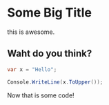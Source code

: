 # Some Big Title

this is awesome.

## Waht do you think?

```csharp  
var x = "Hello";

Console.WriteLine(x.ToUpper());
```

Now that is some code!